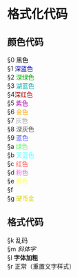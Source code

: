 <!-- community/creation/tutorialFormattingCode -->

# 格式化代码
## 颜色代码
§0 <font color=#000000 class="stroke">黑色</font></br>
§1 <font color=#0000AA>深蓝色</font></br>
§2 <font color=#00AA00>深绿色</font></br>
§3 <font color=#00AAAA>湖蓝色</font></br>
§4<font color=#AA0000>深红色</font></br>
§5 <font color=#AA00AA>紫色</font></br>
§6 <font color=#FFAA00>金色</font></br>
§7 <font color=#AAAAAA>灰色</font></br>
§8 <font color=#555555>深灰色</font></br>
§9 <font color=#5555FF>蓝色</font></br>
§a <font color=#55FF55>绿色</font></br>
§b <font color=#55FFFF>天蓝色</font></br>
§c <font color=#FF5555>红色</font></br>
§d <font color=#FF55FF>粉色</font></br>
§e <font color=#FFFF55>黄色</font></br>
§f <font color=#FFFFFF>白色</font></br>
§g <font color=#DDD605>硬币金</font>
## 格式代码
§k 乱码</br>
§m *斜体字*</br>
§l **字体加粗**</br>
§r 正常（重置文字样式）

<!--● 其他
 money
 护甲
 饱食度-->
